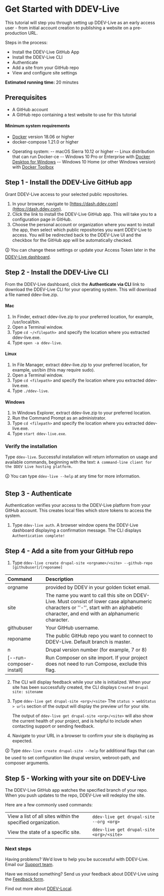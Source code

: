 ﻿
# Get Started with DDEV-Live

This tutorial will step you through setting up DDEV-Live as an early access user - from initial account creation to publishing a website on a pre-production URL.

Steps in the process:
*   Install the DDEV-Live GitHub App
*   Install the DDEV-Live CLI
*   Authenticate
*   Add a site from your GitHub repo
*   View and configure site settings

**Estimated running time:** 20 minutes

## Prerequisites
*   A GitHub account
*   A GitHub repo containing a test website to use for this tutorial
#### Minimum system requirements
*    [Docker](https://www.docker.com/community-edition)  version 18.06 or higher
*    docker-compose 1.21.0 or higher
- Operating system:
-- macOS Sierra 10.12 or higher
-- Linux distribution that can run Docker-ce
-- Windows 10 Pro or Enterprise with  [Docker Desktop for Windows](https://docs.docker.com/docker-for-windows/install/)
--   Windows 10 Home (or other Windows version) with  [Docker Toolbox](https://docs.docker.com/toolbox/toolbox_install_windows/) 

## Step 1 - Install the DDEV-Live GitHub app

Grant DDEV-Live access to your selected public repositories.
1. In your browser, navigate to [https://dash.ddev.com](https://dash.ddev.com).
2. Click the link to install the DDEV-Live GitHub app. This will take you to a configuration page in GitHub.
3. Choose the personal account or organization where you want to install the app, then select which public repositories you want DDEV-Live to access. You will be redirected back to the DDEV-Live UI and the checkbox for the GitHub app will be automatically checked.

🛈 You can change these settings or update your Access Token later in the [DDEV-Live dashboard](https://dash.ddev.com/settings/).



## Step 2 - Install the DDEV-Live CLI

From the DDEV-Live dashboard, click the **Authenticate via CLI** link to download the DDEV-Live CLI for your operating system. This will download a file named ddev-live.zip.


#### Mac

1. In Finder, extract ddev-live.zip to your preferred location, for example, /usr/local/bin.
2. Open a Terminal window.
3. Type `cd ~/<filepath> `and specify the location where you extracted ddev-live.exe.
4. Type `open -a ddev-live`.

#### Linux

1. In File Manager, extract ddev-live.zip to your preferred location, for example, usr/bin (this may require sudo).
2. Open a Terminal window.
3. Type `cd <filepath>` and specify the location where you extracted ddev-live.exe.
4. Type `./ddev-live`.


#### Windows
1. In Windows Explorer, extract ddev-live.zip to your preferred location.
2. Run the Command Prompt as an administrator.
3. Type `cd <filepath>` and specify the location where you extracted ddev-live.exe.
4. Type `start ddev-live.exe`.

### Verify the installation

Type `ddev-live`. Successful installation will return information on usage and available commands, beginning with the text:  `A command-line client for the DDEV Live hosting platform.`

🛈 You can type `ddev-live --help` at any time for more information. 

## Step 3 - Authenticate

Authentication verifies your access to the DDEV-Live platform from your GitHub account. This creates local files which store tokens to access the system. 
1. Type `ddev-live auth`. 
A browser window opens the DDEV-Live dashboard displaying a confirmation message. The CLI displays `Authentication complete!`

## Step 4 - Add a site from your GitHub repo


1. Type `ddev-live create drupal-site <orgname>/<site> --github-repo [githubuser]/[reponame]` 

|Command|Description |
|:--|:--|
|orgname|provided by DDEV in your golden ticket email.|
|site|The name you want to call this site on DDEV-Live. Must consist of lower case alphanumeric characters or ''-'', start with an alphabetic character, and end with an alphanumeric character.|
|githubuser|Your GitHub username.|
|reponame|The public GitHub repo you want to connect to DDEV-Live. Default branch is master.|
|n|Drupal version number (for example, 7 or 8)|
|[--run-composer-install]|Run Composer on site import. If your project does not need to run Compose, exclude this flag.|


2. The CLI will display feedback while your site is initialized. When your site has been successfully created, the CLI displays `Created Drupal site: sitename`
3. Type `ddev-live get drupal-site <org>/<site>` 
The `status > webStatus > urls` section of the output will display the preview url for your site. 
 
   The output of `ddev-live get drupal-site <org>/<site>` will also show the current health of your project, and is helpful to include when contacting support or sending feedback.


4. Navigate to your URL in a browser to confirm your site is displaying as expected. 

🛈 Type `ddev-live create drupal-site --help` for additional flags that can be used to set configuration like drupal version, webroot-path, and composer arguments.


## Step 5 - Working with your site on DDEV-Live

The DDEV-Live GitHub app watches the specified branch of your repo. When you push updates to the repo, DDEV-Live will redeploy the site.

Here are a few commonly used commands:

|| |
|--|--|
| View a list of all sites within the specified organization. |`ddev-live get drupal-site --org <org>`  |	
|  View the state of a specific site.  | `ddev-live get drupal-site <org>/<site>` |



### Next steps

Having problems? We’d love to help you be successful with DDEV-Live. Email our [Support team](mailto:support@drud.com).

Have we missed something? Send us your feedback about DDEV-Live using the [Feedback form](https://dash.ddev.com/feedback/).

Find out more about [DDEV-Local](https://www.drud.com/ddev-local/). 


